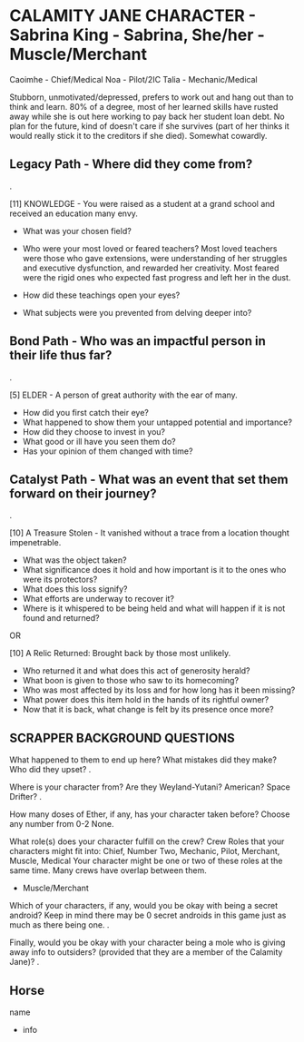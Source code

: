 # CALAMITY JANE CHARACTER - Sabrina King - Sabrina, She/her - Muscle/Merchant
Caoimhe - Chief/Medical
Noa - Pilot/2IC
Talia - Mechanic/Medical

Stubborn, unmotivated/depressed, prefers to work out and hang out than to think and learn. 80% of a degree, most of her learned skills have rusted away while she is out here working to pay back her student loan debt. No plan for the future, kind of doesn't care if she survives (part of her thinks it would really stick it to the creditors if she died). Somewhat cowardly.

## Legacy Path - Where did they come from?
.

[11] KNOWLEDGE - You were raised as a student at a grand school and received an education many envy.
- What was your chosen field?
- Who were your most loved or feared teachers?
    Most loved teachers were those who gave extensions, were understanding of her struggles and executive dysfunction, and rewarded her creativity. Most feared were the rigid ones who expected fast progress and left her in the dust.
- How did these teachings open your eyes?

- What subjects were you prevented from delving deeper into?

## Bond Path - Who was an impactful person in their life thus far?
.

[5] ELDER - A person of great authority with the ear of many.
- How did you first catch their eye?
- What happened to show them your untapped potential and importance?
- How did they choose to invest in you?
- What good or ill have you seen them do?
- Has your opinion of them changed with time?

## Catalyst Path - What was an event that set them forward on their journey?
.

[10] A Treasure Stolen - It vanished without a trace from a location thought impenetrable.
- What was the object taken?
- What significance does it hold and how important is it to the ones who were its protectors?
- What does this loss signify?
- What efforts are underway to recover it?
- Where is it whispered to be being held and what will happen if it is not found and returned?

OR

[10] A Relic Returned: Brought back by those most unlikely.
- Who returned it and what does this act of generosity herald?
- What boon is given to those who saw to its homecoming?
- Who was most affected by its loss and for how long has it been missing?
- What power does this item hold in the hands of its rightful owner?
- Now that it is back, what change is felt by its presence once more?

## SCRAPPER BACKGROUND QUESTIONS

What happened to them to end up here? What mistakes did they make? Who did they upset?
.

Where is your character from? Are they Weyland-Yutani? American? Space Drifter?
.

How many doses of Ether, if any, has your character taken before? Choose any number from 0-2
None.

What role(s) does your character fulfill on the crew? Crew Roles that your characters might fit into:  Chief, Number Two, Mechanic, Pilot, Merchant, Muscle, Medical
Your character might be one or two of these roles at the same time. Many crews have overlap between them.
- Muscle/Merchant

Which of your characters, if any, would you be okay with being a secret android?  Keep in mind there may be 0 secret androids in this game just as much as there being one.
.

Finally, would you be okay with your character being a mole who is giving away info to outsiders? (provided that they are a member of the Calamity Jane)?
.

## Horse
name
- info
